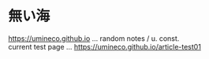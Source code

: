 # 無い海
https://umineco.github.io ... random notes / u. const.<br>
current test page ... https://umineco.github.io/article-test01
